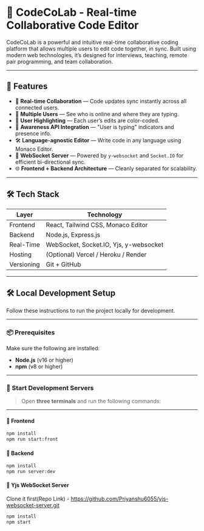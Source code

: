 # 🧠 CodeCoLab - Real-time Collaborative Code Editor

CodeCoLab is a powerful and intuitive real-time collaborative coding platform that allows multiple users to edit code together, in sync. Built using modern web technologies, it’s designed for interviews, teaching, remote pair programming, and team collaboration.

---

## 🚀 Features

- 🔁 **Real-time Collaboration** — Code updates sync instantly across all connected users.
- 👥 **Multiple Users** — See who is online and where they are typing.
- 🎨 **User Highlighting** — Each user’s edits are color-coded.
- 🧠 **Awareness API Integration** — "User is typing" indicators and presence info.
- 🛠️ **Language-agnostic Editor** — Write code in any language using Monaco Editor.
- 📡 **WebSocket Server** — Powered by `y-websocket` and `Socket.IO` for efficient bi-directional sync.
- 🌐 **Frontend + Backend Architecture** — Cleanly separated for scalability.

---

## 🛠️ Tech Stack

| Layer      | Technology                         |
|------------|-------------------------------------|
| Frontend   | React, Tailwind CSS, Monaco Editor  |
| Backend    | Node.js, Express.js                 |
| Real-Time  | WebSocket, Socket.IO, Yjs, y-websocket |
| Hosting    | (Optional) Vercel / Heroku / Render |
| Versioning | Git + GitHub                        |

---


## 🛠️ Local Development Setup

Follow these instructions to run the project locally for development.

---

### 📦 Prerequisites

Make sure the following are installed:

- **Node.js** (v16 or higher)
- **npm** (v8 or higher)

---

### 🚀 Start Development Servers

> Open **three terminals** and run the following commands:

---

#### 🔹 Frontend

```bash
npm install
npm run start:front
```

#### 🔹 Backend

```bash
npm install
npm run server:dev
```


#### 🔹 Yjs WebSocket Server
Clone it first(Repo Link) - https://github.com/Priyanshu6055/yjs-websocket-server.git 

```bash
npm install
npm start
```
